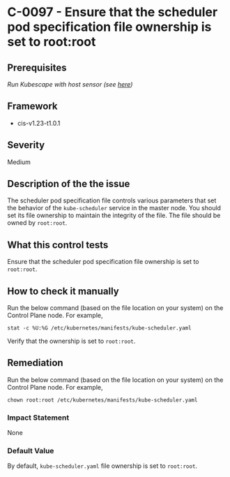 # C-0097 - Ensure that the scheduler pod specification file ownership is set to root:root

## Prerequisites
 *Run Kubescape with host sensor (see [here](https://hub.armo.cloud/docs/host-sensor))*
 
## Framework
* cis-v1.23-t1.0.1
 
## Severity
Medium

## Description of the the issue
The scheduler pod specification file controls various parameters that set the behavior of the `kube-scheduler` service in the master node. You should set its file ownership to maintain the integrity of the file. The file should be owned by `root:root`.
 
## What this control tests 
Ensure that the scheduler pod specification file ownership is set to `root:root`.
 
## How to check it manually 
Run the below command (based on the file location on your system) on the Control Plane node. For example,

 
```
stat -c %U:%G /etc/kubernetes/manifests/kube-scheduler.yaml

```
 Verify that the ownership is set to `root:root`.
 
## Remediation
Run the below command (based on the file location on your system) on the Control Plane node. For example,

 
```
chown root:root /etc/kubernetes/manifests/kube-scheduler.yaml

```
 
### Impact Statement
None
 
### Default Value
By default, `kube-scheduler.yaml` file ownership is set to `root:root`.
 
